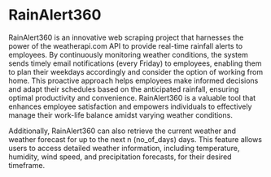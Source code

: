 # RainAlert360
RainAlert360 is an innovative web scraping project that harnesses the power of the weatherapi.com API to provide real-time rainfall alerts to employees. By continuously monitoring weather conditions, the system sends timely email notifications (every Friday) to employees, enabling them to plan their weekdays accordingly and consider the option of working from home. This proactive approach helps employees make informed decisions and adapt their schedules based on the anticipated rainfall, ensuring optimal productivity and convenience. RainAlert360 is a valuable tool that enhances employee satisfaction and empowers individuals to effectively manage their work-life balance amidst varying weather conditions.

Additionally, RainAlert360 can also retrieve the current weather and weather forecast for up to the next n (no_of_days) days. This feature allows users to access detailed weather information, including temperature, humidity, wind speed, and precipitation forecasts, for their desired timeframe.
